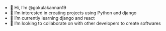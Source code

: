 - 👋 Hi, I’m @gokulakannan19
- 👀 I’m interested in creating projects using Python and django
- 🌱 I’m currently learning django and react
- 💞️ I’m looking to collaborate on with other developers to create softwares


<!---
gokulakannan19/gokulakannan19 is a ✨ special ✨ repository because its `README.md` (this file) appears on your GitHub profile.
You can click the Preview link to take a look at your changes.
--->
